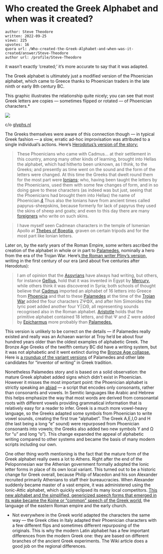 # Who created the Greek Alphabet and when was it created?

	author: Steve Theodore
	written: 2022-09-25
	views: 225
	upvotes: 16
	quora url: /Who-created-the-Greek-Alphabet-and-when-was-it-created/answer/Steve-Theodore
	author url: /profile/Steve-Theodore


it wasn’t exactly ‘created;’ it’s more accurate to say that it was adapted.

The Greek alphabet is ultimately just a modified version of the Phoenician alphabet, which came to Greece thanks to Phoenician traders in the late ninth or early 8th century BC.

This graphic illustrates the relationship quite nicely; you can see that most Greek letters are copies — sometimes flipped or rotated — of Phoenician characters.*

![](https://qph.cf2.quoracdn.net/main-qimg-a2202921ecd123d5c5fcb5f8de3c83ad-lq)

c/o [glyphs.nl](https://glyphs.nl/product/free-historical-typefaces)

The Greeks themselves were aware of this connection though — in typical Greek fashion — a slow, erratic ad-hoc improvisation was attributed to a single individual’s actions. Here’s [Herodotus’s version of the story:](https://penelope.uchicago.edu/Thayer/E/Roman/Texts/Herodotus/5c*.html)

> These Phoenicians who came with Cadmus… at their settlement in this country, among many other kinds of learning, brought into Hellas the alphabet, which had hitherto been unknown, as I think, to the Greeks; and presently as time went on the sound and the form of the letters were changed. At this time the Greeks that dwelt round them for the most part were [Ionians](https://www.livius.org/articles/people/yauna/); who, having been taught the letters by the Phoenicians, used them with some few changes of form, and in so doing gave to these characters (as indeed was but just, seeing that the Phoenicians had brought them into Hellas) the name of Phoenician.​[4](https://penelope.uchicago.edu/Thayer/E/Roman/Texts/Herodotus/E/Roman/Texts/Herodotus/5C*.html#note4) Thus also the Ionians have from ancient times called papyrus-sheepskins, because formerly for lack of papyrus they used the skins of sheep and goats; and even to this day there are many [foreigners](https://www.livius.org/articles/concept/barbarians/) who write on such skins.

> I have myself seen Cadmean characters in the temple of Ismenian Apollo at [Thebes of Boeotia](https://www.livius.org/articles/place/thebes-greece/), graven on certain tripods and for the most part like Ionian letters.

Later on, by the early years of the Roman Empire, some writers ascribed the creation of the alphabet in whole or in part to [Palamedes](https://www.britannica.com/topic/Palamedes-Greek-legend), nominally a hero from the era of the Trojan War. Here’s[ the Roman writer Pliny’s version,](https://www.attalus.org/translate/pliny_hn7c.html#192) writing in the first century of our era (and about five centuries after Herodotus):

> I am of opinion that the [Assyrians](https://www.attalus.org/translate/rd.htm#Assyria) have always had writing, but others, for instance [Gellius,](https://www.attalus.org/translate/rd.htm#Gnaeus_Gellius) hold that it was invented in Egypt by [Mercury,](https://www.attalus.org/translate/rd.htm#Mercury_(mythology)) while others think it was discovered in Syria; both schools of thought believe that [Cadmus](https://www.attalus.org/translate/rd.htm#Cadmus) imported an alphabet of 16 letters into Greece from [Phoenicia](https://www.attalus.org/translate/rd.htm#Phoenicia) and that to these [Palamedes](https://www.attalus.org/translate/rd.htm#Palamedes_(mythology)) at the time of the [Trojan War](https://www.attalus.org/translate/rd.htm#Trojan_War) added the four characters ΖΨΦΧ, and after him Simonides the lyric poet added another four ΥΞΩΘ, all representing sounds recognised also in the Roman alphabet. [Aristotle](https://www.attalus.org/translate/rd.htm#Aristotle) holds that the primitive alphabet contained 18 letters, and that Ψ and Ζ were added by [Epicharmus](https://www.attalus.org/translate/rd.htm#Epicharmus_of_Kos) more probably than [Palamedes.](https://www.attalus.org/translate/rd.htm#Palamedes_(mythology))

This version is unlikely to be correct on the details — if Palamedes really existed and really was an Achaean warrior at Troy he’d be about four hundred years older than the oldest examples of alphabetic Greek. The Bronze Age Greeks of the twelfth century BC did have a writing system, but it was not alphabetic and it went extinct during the [Bronze Age collapse. ](https://www.worldhistory.org/Bronze_Age_Collapse/)Here is [a roundup of the variant versions](https://crewsproject.wordpress.com/2017/05/22/writing-gods-and-myths-i/) of Palamedes and other late candidates for “inventor of writing” in Greek tradition.

Nonetheless Palamedes story and is based on a solid observation: the mature Greek alphabet added signs which didn’t exist in Phoenician. However it misses the most important point: the Phoenician alphabet is strictly speaking an [abjad](https://en.wikipedia.org/wiki/Abjad#Abjads_and_the_structure_of_Semitic_languages) — a script that encodes only consonants, rather than consonants and vowels. In Semitic languages like Arabic and Hebrew this helps emphasize the way that most words are derived from consonantal roots with different vowels providing grammatical information that is relatively easy for a reader to infer. Greek is a much more vowel-heavy language, so the Greeks adapted some symbols from Phoenician to write vowel sounds, creating the first true “alphabet”. The Greek Α,Ε,Ι,Ο and Η (the last being a long “e” sound) were repurposed from Phoenician consonants into vowels; the Greeks also added two new symbols Υ and Ω for “u” and long “o”). This change expanded the appeal of alphabetic writing compared to other systems and became the basis of many modern scripts including our own.

One other thing worth mentioning is the fact that the mature form of the Greek alphabet really owes a lot to Athens. Right after the end of the Peloponnesian war the Athenian government formally adopted the Ionic letter forms in place of its own local variant. This turned out to be a historic change for Greek overall, because Philip of Macedon and his son Alexander recruited primarily Athenians to staff their bureaucracies. When Alexander suddenly became master of a vast empire, it was administered using the Ionic-Attic alphabet, which quickly eclipsed its many local competitors. [This new alphabet and the simplified, genericized speech forms that emerged in its wake became the Koine or “common” speech of the Greek world](https://www.quora.com/Who-created-the-Koine-Greek-Writing-Why-was-it-written-more-like-Hieroglyphics-and-Demotic-than-its-mainland-Greece-dialectic-writing-Why-were-most-ancient-mainland-Greeks-not-able-to-read-Koine/answer/Steve-Theodore), the language of the eastern Roman empire and the early church.



* Not everywhere in the Greek world adapted the characters the same way — the Greek cities in Italy adapted their Phoenician characters with a few different flips and sometimes different repurposing of the originals. This is why the modern Latin alphabet has a few important differences from the modern Greek one: they are based on different branches of the ancient Greek experiments. The Wiki article does a good job on the regional differences.

